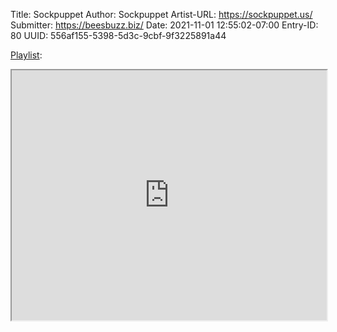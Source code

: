 Title: Sockpuppet
Author: Sockpuppet
Artist-URL: https://sockpuppet.us/
Submitter: https://beesbuzz.biz/
Date: 2021-11-01 12:55:02-07:00
Entry-ID: 80
UUID: 556af155-5398-5d3c-9cbf-9f3225891a44


[Playlist](https://sockpuppet.bandcamp.com/album/lo-fi-novembeats-to-grind-coffee-to):

<iframe src="https://bandcamp.com/EmbeddedPlayer/album=2005481373/size=large/artwork=small/" width="100%" height="400" allow="accelerometer; autoplay; picture-in-picture" seamless><a href="https://sockpuppet.bandcamp.com/album/lo-fi-novembeats-to-grind-coffee-to">Lo-Fi Novembeats to Grind Coffee To, by Sockpuppet</a></iframe>

